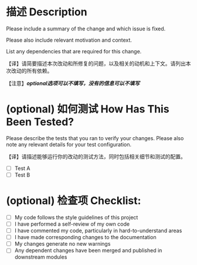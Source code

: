 # 描述 Description

Please include a summary of the change and which issue is fixed. 

Please also include relevant motivation and context. 

List any dependencies that are required for this change.

【译】请简要描述本次改动和所修复的问题，以及相关的动机和上下文。请列出本次改动的所有依赖。

【注意】***optional选项可以不填写，没有的信息可以不填写***

# (optional) 如何测试 How Has This Been Tested?

Please describe the tests that you ran to verify your changes. 
Please also note any relevant details for your test configuration.

【译】请描述能够运行你的改动的测试方法，同时包括相关细节和测试的配置。

- [ ] Test A
- [ ] Test B

# (optional) 检查项 Checklist:

- [ ] My code follows the style guidelines of this project
- [ ] I have performed a self-review of my own code
- [ ] I have commented my code, particularly in hard-to-understand areas
- [ ] I have made corresponding changes to the documentation
- [ ] My changes generate no new warnings
- [ ] Any dependent changes have been merged and published in downstream modules